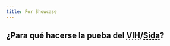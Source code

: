 ```yaml
---
title: For Showcase
---
```


## ¿Para qué hacerse la pueba del <acronym title="Virus de inmunodeficiencia humana">VIH</acronym>/<acronym title="Síndrome de inmunodeficiencia adquirida">Sida</acronym>?